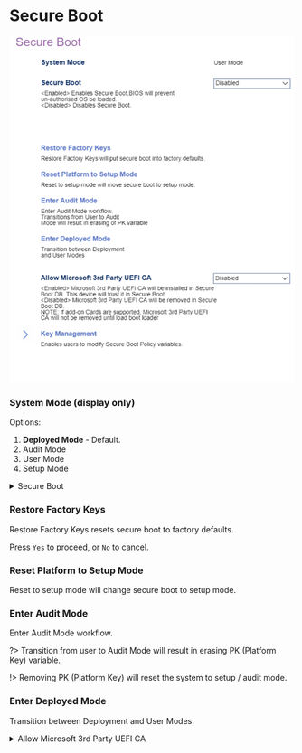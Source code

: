 # Secure Boot

![](./img/thinkcentre_secure_boot.png)

### System Mode (display only) ###

<!-- TODO: add description -->

Options:

1. **Deployed Mode** - Default.
1. Audit Mode
1. User Mode
1. Setup Mode

<details><summary>Secure Boot</summary>

1.  **Enabled** - BIOS will prevent unauthorized OS from loading.
1.  Disabled - disables Secure Boot.

| WMI Setting name | Values | Locked by SVP |
|:---|:---|:---|
| SecureBoot | Disabled, Enabled | yes |


</details>

### Restore Factory Keys ###

Restore Factory Keys resets secure boot to factory defaults.

Press `Yes` to proceed, or `No` to cancel.

### Reset Platform to Setup Mode ###

Reset to setup mode will change secure boot to setup mode.

### Enter Audit Mode ###

Enter Audit Mode workflow.

?> Transition from user to Audit Mode will result in erasing PK (Platform Key) variable.

!> Removing PK (Platform Key) will reset the system to setup / audit mode.

### Enter Deployed Mode ###

Transition between Deployment and User Modes.

<details><summary>Allow Microsoft 3rd Party UEFI CA</summary>

Options:

1.  **Enabled** - Install Microsoft 3rd Party UEFI CA, and trust it in secure boot. Default.
2.  Disabled. Remove Microsoft 3rd Party UEFI CA in secure boot BD.


| WMI Setting name | Values | Locked by SVP |
|:---|:---|:---|
| AllowMicrosoft3rdPartyUEFICA |  | yes |

?> If add-on cards are supported, Microsoft 3rd Party UEFI CA will not be removed until the boot loader is loaded.

<!-- MODEL: Only M90t/s-3 -->


</details>
